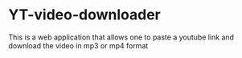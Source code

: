 # YT-video-downloader
This is a web application that allows one to paste a youtube link and download the video in mp3 or mp4 format
